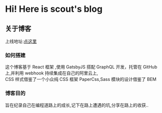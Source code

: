 # Hi! Here is scout's blog

## 关于博客

上线地址:[点这里](http://www.scout911.fun)

### 如何搭建

这个博客基于 React 框架 ,使用 GatsbyJS 搭配 GraphQL 开发，托管在 GitHub 上,并利用 webhook 持续集成在自己的阿里云上,  
CSS 样式借鉴了一个小众纯 CSS 框架 PaperCss,Sass 模块的设计借鉴了 BEM

### 博客目的

旨在纪录自己在编程道路上的成长,记下在路上遭遇的坑,分享在路上的收获..

